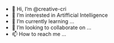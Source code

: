 - 👋 Hi, I’m @creative-cri
- 👀 I’m interested in Artifficial Intelligence
- 🌱 I’m currently learning ... 
- 💞️ I’m looking to collaborate on ...
- 📫 How to reach me ...

<!---
creative-cri/creative-cri is a ✨ special ✨ repository because its `README.md` (this file) appears on your GitHub profile.
You can click the Preview link to take a look at your changes.
--->
